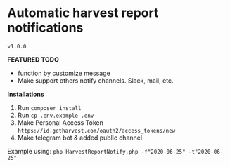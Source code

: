 # Automatic harvest report notifications 
`v1.0.0`

__FEATURED TODO__

+ function by customize message
+ Make support others notify channels. Slack, mail, etc. 

__Installations__

1. Run `composer install`
2. Run `cp .env.example .env`
3. Make Personal Access Token `https://id.getharvest.com/oauth2/access_tokens/new`
4. Make telegram bot & added public channel

Example using: `php HarvestReportNotify.php -f"2020-06-25" -t"2020-06-25"`
